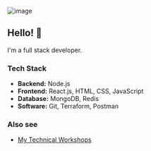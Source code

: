 ![image](https://github.com/cloudydaiyz/cloudydaiyz/assets/91110018/10a1fa34-3802-41f8-9dc2-41f7e4fadf8b)

## Hello! 👋 

I'm a full stack developer.

### Tech Stack
- **Backend:** Node.js
- **Frontend:** React.js, HTML, CSS, JavaScript
- **Database:** MongoDB, Redis
- **Software:** Git, Terraform, Postman

### Also see
- [ My Technical Workshops ](/WORKSHOPS.md)
